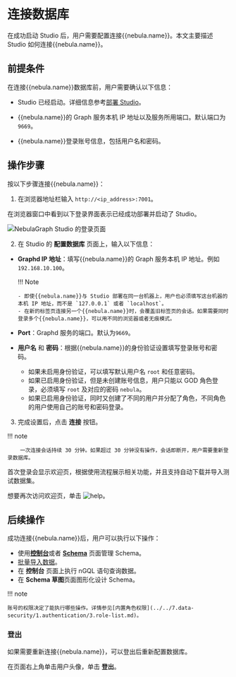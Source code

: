 # 连接数据库

在成功启动 Studio 后，用户需要配置连接{{nebula.name}}。本文主要描述 Studio 如何连接{{nebula.name}}。

## 前提条件

在连接{{nebula.name}}数据库前，用户需要确认以下信息：

- Studio 已经启动。详细信息参考[部署 Studio](st-ug-deploy.md)。

- {{nebula.name}}的 Graph 服务本机 IP 地址以及服务所用端口。默认端口为 `9669`。

- {{nebula.name}}登录账号信息，包括用户名和密码。

## 操作步骤

按以下步骤连接{{nebula.name}}：

1. 在浏览器地址栏输入 `http://<ip_address>:7001`。

  在浏览器窗口中看到以下登录界面表示已经成功部署并启动了 Studio。

  ![NebulaGraph Studio 的登录页面](https://docs-cdn.nebula-graph.com.cn/figures/studio_login_230130_cn.png "配置数据库")

2. 在 Studio 的 **配置数据库** 页面上，输入以下信息：

  - **Graphd IP 地址**：填写{{nebula.name}}的 Graph 服务本机 IP 地址。例如`192.168.10.100`。

    !!! Note

        - 即使{{nebula.name}}与 Studio 部署在同一台机器上，用户也必须填写这台机器的本机 IP 地址，而不是 `127.0.0.1` 或者 `localhost`。
        - 在新的标签页连接另一个{{nebula.name}}时，会覆盖旧标签页的会话。如果需要同时登录多个{{nebula.name}}，可以用不同的浏览器或者无痕模式。

  - **Port**：Graphd 服务的端口。默认为`9669`。

  - **用户名** 和 **密码**：根据{{nebula.name}}的身份验证设置填写登录账号和密码。
    - 如果未启用身份验证，可以填写默认用户名 `root` 和任意密码。
    - 如果已启用身份验证，但是未创建账号信息，用户只能以 GOD 角色登录，必须填写 `root` 及对应的密码 `nebula`。
    - 如果已启用身份验证，同时又创建了不同的用户并分配了角色，不同角色的用户使用自己的账号和密码登录。

3. 完成设置后，点击 **连接** 按钮。  

  !!! note

        一次连接会话持续 30 分钟。如果超过 30 分钟没有操作，会话即断开，用户需要重新登录数据库。

首次登录会显示欢迎页，根据使用流程展示相关功能，并且支持自动下载并导入测试数据集。

想要再次访问欢迎页，单击 ![help](https://docs-cdn.nebula-graph.com.cn/figures/navbar-help.png)。

## 后续操作

成功连接{{nebula.name}}后，用户可以执行以下操作：

- 使用[**控制台**](../quick-start/st-ug-create-schema.md)或者 [**Schema**](../manage-schema/st-ug-crud-space.md) 页面管理 Schema。
- [批量导入数据](../quick-start/st-ug-import-data.md)。
- 在 **控制台** 页面上执行 nGQL 语句查询数据。
- 在 **Schema 草图**页面图形化设计 Schema。


!!! note

    账号的权限决定了能执行哪些操作。详情参见[内置角色权限](../../7.data-security/1.authentication/3.role-list.md)。

### 登出

如果需要重新连接{{nebula.name}}，可以登出后重新配置数据库。

在页面右上角单击用户头像，单击 **登出**。
